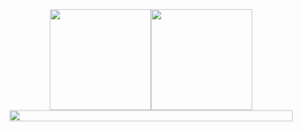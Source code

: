 <div
  align="center"
  style="
    display: flex;
    flex-direction: row;
    flex-wrap: wrap;
    align-items: center;
    justify-content: center;
  "
>
  <img
    height="180em"
    src="https://github-readme-stats.vercel.app/api?username=samuelncaetano&show_icons=true&theme=dark"
  />
  <img
    height="180em"
    src="https://github-readme-stats.vercel.app/api/top-langs/?username=samuelncaetano&theme=dark&layout=compact"
  />
  <img
    height=100%
    src="https://github-readme-stats.vercel.app/api/wakatime?username=@samuelncaetano&theme=dark"
  />
</div>
